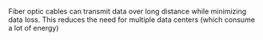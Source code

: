 Fiber optic cables can transmit data over long distance while minimizing data loss. This reduces the need for multiple data centers (which consume a lot of energy)

